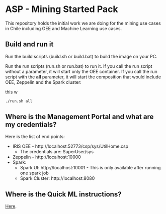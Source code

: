 # ASP - Mining Started Pack

This repository holds the initial work we are doing for the mining use cases in Chile including OEE and Machine Learning use cases.

## Build and run it

Run the build scripts (build.sh or build.bat) to build the image on your PC.

Run the run scripts (run.sh or run.bat) to run it. If you call the run script without a parameter, it will start only the OEE container. If you call the run script with the **all** parameter, it will start the composition that would include OEE, Zeppelin and the Spark cluster:

this w
```bash
./run.sh all
```

## Where is the Management Portal and what are my credentials?

Here is the list of end points:
* IRIS OEE - http://localhost:52773/csp/sys/UtilHome.csp
  * The credentials are: SuperUser/sys
* Zeppelin - http://localhost:10000
* Spark:
  * Spark UI: http://localhost:10001 - This is only available after running one spark job
  * Spark Cluster: http://localhost:8080

## Where is the Quick ML instructions?

[Here](QUICKML.md).